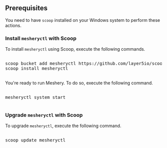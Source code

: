 

## Prerequisites

You need to have `scoop` installed on your Windows system to perform these actions.

### Install `mesheryctl` with Scoop

To install `mesheryctl` using Scoop, execute the following commands.

<pre class="codeblock-pre"><div class="codeblock">
<div class="clipboardjs">scoop bucket add mesheryctl https://github.com/layer5io/scoop-bucket.git
scoop install mesheryctl</div></div>
</pre>

You're ready to run Meshery. To do so, execute the following command.

<pre class="codeblock-pre"><div class="codeblock">
<div class="clipboardjs">mesheryctl system start</div></div>
</pre>

### Upgrade `mesheryctl` with Scoop

To upgrade `mesheryctl`, execute the following command.

<pre class="codeblock-pre"><div class="codeblock">
<div class="clipboardjs">scoop update mesheryctl</div></div>
</pre>
